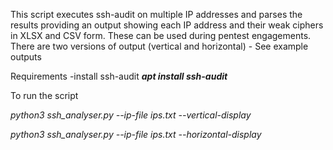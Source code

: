 This script executes ssh-audit on multiple IP addresses and parses the results providing an output showing each IP address and their weak ciphers in XLSX and CSV form. These can be used during pentest engagements.
There are two versions of output (vertical and horizontal) - See example outputs

Requirements -install ssh-audit 
_**apt install ssh-audit**_

To run the script

_python3 ssh_analyser.py --ip-file ips.txt --vertical-display_

_python3 ssh_analyser.py --ip-file ips.txt --horizontal-display_


